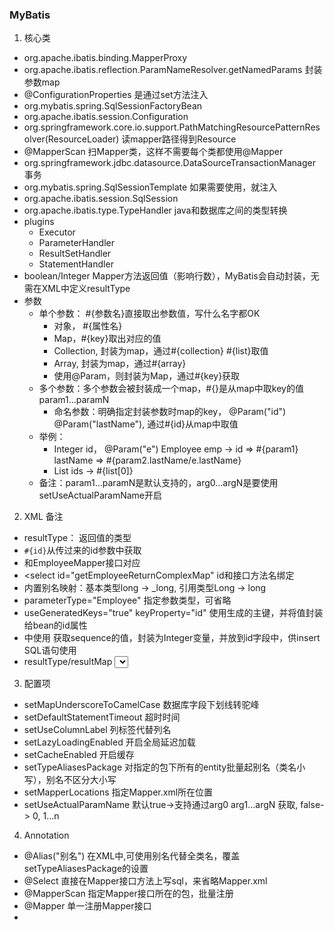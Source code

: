### MyBatis

1. 核心类
- org.apache.ibatis.binding.MapperProxy
- org.apache.ibatis.reflection.ParamNameResolver.getNamedParams 封装参数map
- @ConfigurationProperties 是通过set方法注入
- org.mybatis.spring.SqlSessionFactoryBean
- org.apache.ibatis.session.Configuration
- org.springframework.core.io.support.PathMatchingResourcePatternResolver(ResourceLoader) 读mapper路径得到Resource
- @MapperScan 扫Mapper类，这样不需要每个类都使用@Mapper
- org.springframework.jdbc.datasource.DataSourceTransactionManager 事务
- org.mybatis.spring.SqlSessionTemplate 如果需要使用，就注入
- org.apache.ibatis.session.SqlSession 
- org.apache.ibatis.type.TypeHandler java和数据库之间的类型转换
- plugins
    - Executor
    - ParameterHandler
    - ResultSetHandler
    - StatementHandler
- boolean/Integer Mapper方法返回值（影响行数），MyBatis会自动封装，无需在XML中定义resultType
- 参数
    - 单个参数： #{参数名}直接取出参数值，写什么名字都OK
        - 对象， #{属性名}
        - Map，#{key}取出对应的值
        - Collection, 封装为map，通过#{collection} #{list}取值
        - Array, 封装为map，通过#{array}
        - 使用@Param，则封装为Map，通过#{key}获取
    - 多个参数：多个参数会被封装成一个map，#{}是从map中取key的值 param1...paramN
        - 命名参数：明确指定封装参数时map的key， @Param("id") @Param("lastName"), 通过#{id}从map中取值
    - 举例：
        - Integer id， @Param("e") Employee emp -> id => #{param1} lastName => #{param2.lastName/e.lastName}
        - List<Integer> ids -> #{list[0]}
    - 备注：param1...paramN是默认支持的，arg0...argN是要使用setUseActualParamName开启


2. XML 备注
- resultType： 返回值的类型
- `#{id}`从传过来的id参数中获取
- <mapper namespace="com.sonic.mapper.EmployeeMapper"> 和EmployeeMapper接口对应
- <select id="getEmployeeReturnComplexMap" id和接口方法名绑定
- 内置别名映射：基本类型long -> _long, 引用类型Long -> long
- parameterType="Employee" 指定参数类型，可省略
- useGeneratedKeys="true" keyProperty="id" 使用生成的主键，并将值封装给bean的id属性
- <insert> 中使用<selectKey keyProperty="id" order="before" resultType="int"> 获取sequence的值，封装为Integer变量，并放到id字段中，供insert SQL语句使用
- resultType/resultMap <select>两者必须有其一



3. 配置项
- setMapUnderscoreToCamelCase 数据库字段下划线转驼峰
- setDefaultStatementTimeout 超时时间
- setUseColumnLabel 列标签代替列名
- setLazyLoadingEnabled 开启全局延迟加载
- setCacheEnabled 开启缓存
- setTypeAliasesPackage 对指定的包下所有的entity批量起别名（类名小写），别名不区分大小写
- setMapperLocations 指定Mapper.xml所在位置
- setUseActualParamName 默认true->支持通过arg0 arg1...argN 获取, false-> 0, 1...n

4. Annotation
- @Alias("别名") 在XML中,可使用别名代替全类名，覆盖setTypeAliasesPackage的设置
- @Select 直接在Mapper接口方法上写sql，来省略Mapper.xml
- @MapperScan 指定Mapper接口所在的包，批量注册
- @Mapper 单一注册Mapper接口
- 


